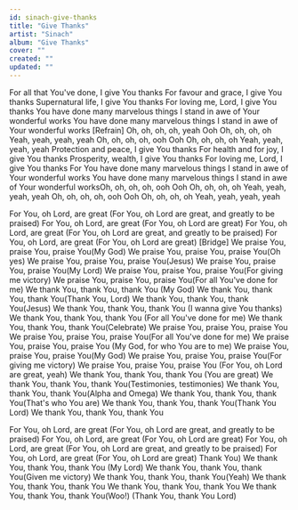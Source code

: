 ```yaml
---
id: sinach-give-thanks
title: "Give Thanks"
artist: "Sinach"
album: "Give Thanks"
cover: ""
created: ""
updated: ""
---
```


For all that You've done, I give You thanks
For favour and grace, I give You thanks
Supernatural life, I give You thanks
For loving me, Lord, I give You thanks
You have done many marvelous things
I stand in awe of Your wonderful works
You have done many marvelous things
I stand in awe of Your wonderful works
[Refrain]
Oh, oh, oh, oh, yeah
Ooh
Oh, oh, oh, oh
Yeah, yeah, yeah, yeah
Oh, oh, oh, oh, ooh
Ooh
Oh, oh, oh, oh
Yeah, yeah, yeah, yeah
Protection and peace, I give You thanks
For health and for joy, I give You thanks
Prosperity, wealth, I give You thanks
For loving me, Lord, I give You thanks
For You have done many marvelous things
I stand in awe of Your wonderful works
You have done many marvelous things
I stand in awe of Your wonderful worksOh, oh, oh, oh, ooh
Ooh
Oh, oh, oh, oh
Yeah, yeah, yeah, yeah
Oh, oh, oh, oh, ooh
Ooh
Oh, oh, oh, oh
Yeah, yeah, yeah, yeah

For You, oh Lord, are great
(For You, oh Lord are great, and greatly to be praised)
For You, oh Lord, are great
(For You, oh Lord are great)
For You, oh Lord, are great
(For You, oh Lord are great, and greatly to be praised)
For You, oh Lord, are great
(For You, oh Lord are great)
[Bridge]
We praise You, praise You, praise You(My God)
We praise You, praise You, praise You(Oh yes)
We praise You, praise You, praise You(Jesus)
We praise You, praise You, praise You(My Lord)
We praise You, praise You, praise You(For giving me victory)
We praise You, praise You, praise You(For all You've done for me)
We thank You, thank You, thank You (My God)
We thank You, thank You, thank You(Thank You, Lord)
We thank You, thank You, thank You(Jesus)
We thank You, thank You, thank You (I wanna give You thanks)
We thank You, thank You, thank You (For all You've done for me)
We thank You, thank You, thank You(Celebrate)
We praise You, praise You, praise You
We praise You, praise You, praise You(For all You've done for me)
We praise You, praise You, praise You
(My God, for who You are to me)
We praise You, praise You, praise You(My God)
We praise You, praise You, praise You(For giving me victory)
We praise You, praise You, praise You
(For You, oh Lord are great, yeah)
We thank You, thank You, thank You (You are great)
We thank You, thank You, thank You(Testimonies, testimonies)
We thank You, thank You, thank You(Alpha and Omega)
We thank You, thank You, thank You(That's who You are)
We thank You, thank You, thank You(Thank You Lord)
We thank You, thank You, thank You

For You, oh Lord, are great
(For You, oh Lord are great, and greatly to be praised)
For You, oh Lord, are great
(For You, oh Lord are great)
For You, oh Lord, are great
(For You, oh Lord are great, and greatly to be praised)
For You, oh Lord, are great
(For You, oh Lord are great)
Thank You)
We thank You, thank You, thank You (My Lord)
We thank You, thank You, thank You(Given me victory)
We thank You, thank You, thank You(Yeah)
We thank You, thank You, thank You
We thank You, thank You, thank You
We thank You, thank You, thank You(Woo!)
(Thank You, thank You Lord)